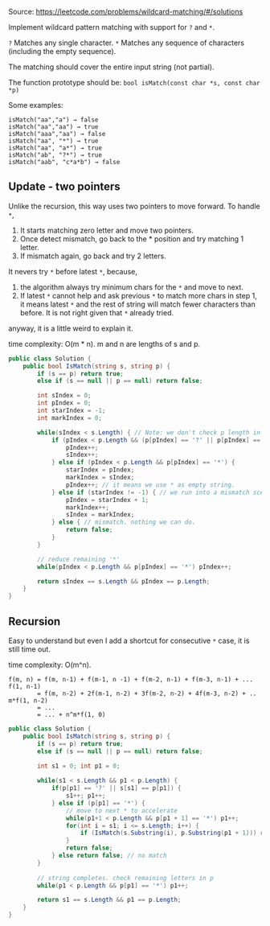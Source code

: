 Source: https://leetcode.com/problems/wildcard-matching/#/solutions

Implement wildcard pattern matching with support for `?` and `*`.

`?` Matches any single character.
`*` Matches any sequence of characters (including the empty sequence).

The matching should cover the entire input string (not partial).

The function prototype should be: `bool isMatch(const char *s, const char *p)`

Some examples:
```
isMatch("aa","a") → false
isMatch("aa","aa") → true
isMatch("aaa","aa") → false
isMatch("aa", "*") → true
isMatch("aa", "a*") → true
isMatch("ab", "?*") → true
isMatch("aab", "c*a*b") → false
```
## Update - two pointers
Unlike the recursion, this way uses two pointers to move forward. To handle `*`,

1. It starts matching zero letter and move two pointers.
2. Once detect mismatch, go back to the * position and try matching 1 letter.
3. If mismatch again, go back and try 2 letters. 

It nevers try `*` before latest `*`, because,

1. the algorithm always try minimum chars for the `*` and move to next.
2. If latest `*` cannot help and ask previous `*` to match more chars in step 1, 
it means latest `*` and the rest of string will match fewer characters than before. It is not right given that `*` already tried.

anyway, it is a little weird to explain it.

time complexity: O(m * n). m and n are lengths of s and p.

```c#
public class Solution {
    public bool IsMatch(string s, string p) {
        if (s == p) return true;
        else if (s == null || p == null) return false;

        int sIndex = 0;
        int pIndex = 0;
        int starIndex = -1;
        int markIndex = 0;

        while(sIndex < s.Length) { // Note: we don't check p length in big while because of scenario like "aa" => "*"
        	if (pIndex < p.Length && (p[pIndex] == '?' || p[pIndex] == s[sIndex])) {
        		pIndex++;
        		sIndex++;
        	} else if (pIndex < p.Length && p[pIndex] == '*') {
        		starIndex = pIndex;
        		markIndex = sIndex;
        		pIndex++; // it means we use * as empty string.
        	} else if (starIndex != -1) { // we run into a mismatch scenario so fall back to original star.
        		pIndex = starIndex + 1;
        		markIndex++;
        		sIndex = markIndex;	
        	} else { // mismatch. nothing we can do.
        		return false;
        	}
        }

        // reduce remaining '*'
        while(pIndex < p.Length && p[pIndex] == '*') pIndex++;

        return sIndex == s.Length && pIndex == p.Length;
    }
}
```

## Recursion
Easy to understand but even I add a shortcut for consecutive `*` case, it is still time out.

time complexity: O(m^n). 
```
f(m, n) = f(m, n-1) + f(m-1, n -1) + f(m-2, n-1) + f(m-3, n-1) + ... f(1, n-1)
        = f(m, n-2) + 2f(m-1, n-2) + 3f(m-2, n-2) + 4f(m-3, n-2) + .. m*f(1, n-2)
        = ...
        = ... + n^m*f(1, 0)
```

```c#
public class Solution {
    public bool IsMatch(string s, string p) {
        if (s == p) return true;
        else if (s == null || p == null) return false;

        int s1 = 0; int p1 = 0;
        
        while(s1 < s.Length && p1 < p.Length) {
            if(p[p1] == '?' || s[s1] == p[p1]) {
                s1++; p1++;
            } else if (p[p1] == '*') {
            	// move to next * to accelerate
            	while(p1+1 < p.Length && p[p1 + 1] == '*') p1++;
                for(int i = s1; i <= s.Length; i++) {
                    if (IsMatch(s.Substring(i), p.Substring(p1 + 1))) return true;
                }
                return false;
            } else return false; // no match
        }
        
        // string completes. check remaining letters in p
        while(p1 < p.Length && p[p1] == '*') p1++;

        return s1 == s.Length && p1 == p.Length;
    }
}
```
